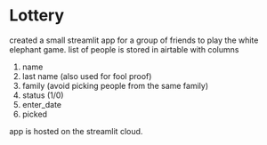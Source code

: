 # Lottery
created a small streamlit app for a group of friends to play the white elephant game.
list of people is stored in airtable with columns
  1. name
  2. last name (also used for fool proof)
  3. family (avoid picking people from the same family)
  4. status (1/0)
  5. enter_date
  6. picked

app is hosted on the streamlit cloud.
